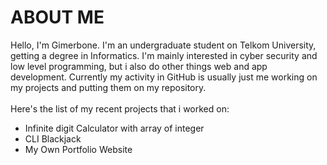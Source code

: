 # ABOUT ME
Hello, I'm Gimerbone. I'm an undergraduate student on Telkom University, getting a degree in Informatics.
I'm mainly interested in cyber security and low level programming, but i also do other things web and app development.
Currently my activity in GitHub is usually just me working on my projects and putting them on my repository. <br>
<br>
Here's the list of my recent projects that i worked on:<br>
- Infinite digit Calculator with array of integer
- CLI Blackjack
- My Own Portfolio Website
